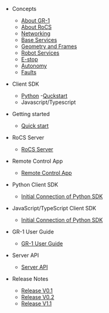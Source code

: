 - Concepts

  - [About GR-1](aboutgr-1.md)
  - [About RoCS](aboutrocs.md)
  - [Networking](networking.md)
  - [Base Services](baseservices.md)
  - [Geometry and Frames](geometryandframes.md)
  - [Robot Services](robotervices.md)
  - [E-stop](E-stop.md)
  - [Autonomy](autonomy.md)
  - [Faults](faults.md)
- Client SDK

  - [Python](python\README.md)
    -[Quckstart](python\quickstart.md)
  - Javascript/Typescript
- Getting started

  - [Quick start](quickstart.md)
- RoCS Server

  - [RoCS Server](rocsserver.md)
- Remote Control App

  - [Remote Control App](rocsappoperation.md)
- Python Client SDK

  - [Initial Connection of Python SDK](rocsclientsdk-python.md)
- JavaScript/TypeScript Client SDK

  - [Initial Connection of Python SDK](rocsclientsdk-python.md)
- GR-1 User Guide

  - [GR-1 User Guide](gr-1userguide.md)
- Server API

  - [Server API](rocsserverapi.md)
- Release Notes

  - [Release V0.1](v0.1.md)
  - [Release V0.2](v0.2.md)
  - [Release V1.1](v1.1.md)
